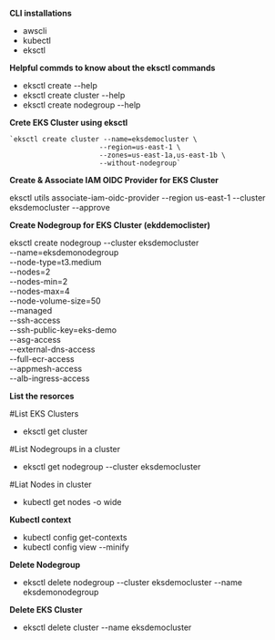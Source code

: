
**CLI installations**

- awscli
- kubectl
- eksctl

**Helpful commds to know about the eksctl commands**

- eksctl create --help
- eksctl create cluster --help
- eksctl create nodegroup --help

**Crete EKS Cluster using eksctl**

```console
`eksctl create cluster --name=eksdemocluster \
                      --region=us-east-1 \
                      --zones=us-east-1a,us-east-1b \
                      --without-nodegroup`
```


**Create & Associate IAM OIDC Provider for EKS Cluster**

eksctl utils associate-iam-oidc-provider --region us-east-1 --cluster eksdemocluster --approve

**Create Nodegroup for EKS Cluster (ekddemoclister)**

eksctl create nodegroup --cluster eksdemocluster \
                        --name=eksdemonodegroup \
                        --node-type=t3.medium \
                        --nodes=2 \
                        --nodes-min=2 \
                        --nodes-max=4 \
                        --node-volume-size=50 \
                        --managed \
                        --ssh-access \
                        --ssh-public-key=eks-demo \
                        --asg-access \
                        --external-dns-access \
                        --full-ecr-access \
                        --appmesh-access \
                        --alb-ingress-access
              
  **List the resorces**

 #List EKS Clusters
 - eksctl get cluster

 #List Nodegroups in a cluster
- eksctl get nodegroup --cluster eksdemocluster

#Liat Nodes in cluster
- kubectl get nodes -o wide

**Kubectl context**
- kubectl config get-contexts
- kubectl config view --minify

**Delete Nodegroup**
- eksctl delete nodegroup --cluster eksdemocluster --name eksdemonodegroup

**Delete EKS Cluster**
- eksctl delete cluster --name eksdemocluster
                    



